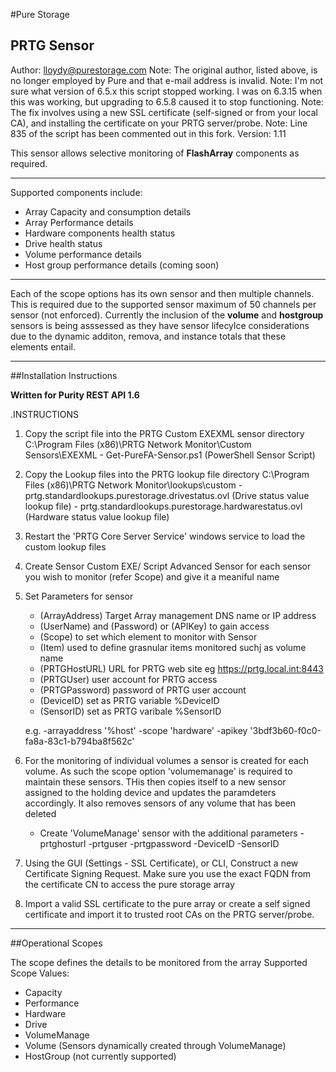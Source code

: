 
#Pure Storage
## PRTG Sensor

Author:     lloydy@purestorage.com
Note:       The original author, listed above, is no longer employed by Pure and that e-mail address is invalid. 
Note:       I'm not sure what version of 6.5.x this script stopped working. I was on 6.3.15 when this was working, but upgrading to 6.5.8 caused it to stop functioning. 
Note:       The fix involves using a new SSL certificate (self-signed or from your local CA), and installing the certificate on your PRTG server/probe. 
Note:       Line 835 of the script has been commented out in this fork. 
Version:    1.11


This sensor allows selective monitoring of **FlashArray** components as required. 

---

Supported components include:

- Array Capacity and consumption details
- Array Performance details
- Hardware components health status
- Drive health status
- Volume performance details
- Host group performance details (coming soon)

--- 
Each of the scope options has its own sensor and then multiple channels. This is required due to the supported sensor maximum of 50 channels per sensor (not enforced). Currently the inclusion of the **volume** and **hostgroup** sensors is being asssessed as they have sensor lifecylce considerations due to the dynamic additon, remova, and instance totals that these elements entail.

---

##Installation Instructions


**Written for Purity REST API 1.6**

.INSTRUCTIONS
1) Copy the script file into the PRTG Custom EXEXML sensor directory C:\Program Files (x86)\PRTG Network Monitor\Custom Sensors\EXEXML
        - Get-PureFA-Sensor.ps1 (PowerShell Sensor Script)
2) Copy the Lookup files into the PRTG lookup file directory C:\Program Files (x86)\PRTG Network Monitor\lookups\custom
        - prtg.standardlookups.purestorage.drivestatus.ovl (Drive status value lookup file)
        - prtg.standardlookups.purestorage.hardwarestatus.ovl (Hardware status value lookup file)
3) Restart the 'PRTG Core Server Service' windows service to load the custom lookup files
3) Create Sensor Custom EXE/ Script Advanced Sensor for each sensor you wish to monitor (refer Scope) and give it a meaniful name
4) Set Parameters for sensor
    - (ArrayAddress) Target Array management DNS name or IP address
    - (UserName) and (Password) or (APIKey) to gain access 
    - (Scope) to set which element to monitor with Sensor
    - (Item) used to define grasnular items monitored suchj as volume name
    - (PRTGHostURL) URL for PRTG web site eg https://prtg.local.int:8443
    - (PRTGUser) user account for PRTG access
    - (PRTGPassword) password of PRTG user account
    - (DeviceID) set as PRTG variable %DeviceID
    - (SensorID) set as PRTG varibale %SensorID

   e.g. -arrayaddress '%host' -scope 'hardware' -apikey '3bdf3b60-f0c0-fa8a-83c1-b794ba8f562c'
5) For the monitoring of individual volumes a sensor is created for each volume. As such the scope option 'volumemanage' is required to maintain these
   sensors. THis then copies itself to a new sensor assigned to the holding device and updates the paramdeters accordingly. It also removes sensors of any 
   volume that has been deleted 
    - Create 'VolumeManage' sensor with the additional parameters -prtghosturl -prtguser -prtgpassword -DeviceID -SensorID
6) Using the GUI (Settings - SSL Certificate), or CLI, Construct a new Certificate Signing Request. Make sure you use the exact FQDN from the certificate CN to access the pure storage array
7) Import a valid SSL certificate to the pure array or create a self signed certificate and import it to trusted root CAs on the PRTG server/probe. 


---

##Operational Scopes

The scope defines the details to be monitored from the array
Supported Scope Values:

-   Capacity
-   Performance      
-   Hardware
-   Drive
-   VolumeManage
-   Volume (Sensors dynamically created through VolumeManage)
-   HostGroup (not currently supported)
